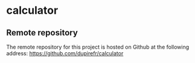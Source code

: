 # calculator

## Remote repository

The remote repository for this project is hosted on Github at the following address: https://github.com/dupirefr/calculator
